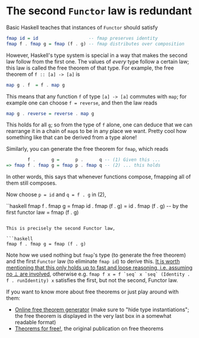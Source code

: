 The second `Functor` law is redundant
=====================================

Basic Haskell teaches that instances of `Functor` should satisfy

```haskell
fmap id = id                   -- fmap preserves identity
fmap f . fmap g = fmap (f . g) -- fmap distributes over composition
```

However, Haskell's type system is special in a way that makes the second law
follow from the first one. The values of *every* type follow a certain law;
this law is called the free theorem of that type. For example, the free theorem
of `f :: [a] -> [a]` is

```haskell
map g . f  = f . map g
```

This means that any function `f` of type `[a] -> [a]` commutes with `map`;
for example one can choose `f = reverse`, and then the law reads

```haskell
map g . reverse = reverse . map g
```

This holds for all `g`; so from the type of `f` alone, one can deduce that
we can rearrange it in a chain of `map`s to be in any place we want.
Pretty cool how something like that can be derived from a type alone!

Similarly, you can generate the free theorem for `fmap`, which reads

```haskell
        f .      g =      p .      q -- (1) Given this ...
=> fmap f . fmap g = fmap p . fmap q -- (2) ... this holds
```

In other words, this says that whenever functions compose, fmapping all of them
still composes.

Now choose `p = id` and `q = f . g` in (2),

``haskell
  fmap f . fmap g
= fmap id . fmap (f . g)
= id . fmap (f . g)      -- by the first functor law
= fmap (f . g)
```

This is precisely the second Functor law,

```haskell
fmap f . fmap g = fmap (f . g)
```

Note how we used nothing but `fmap`'s type (to generate the free theorem) and
the first `Functor` law (to eliminate `fmap id`) to derive this. [It is worth
mentioning that this only holds up to fast and loose reasoning, i.e. assuming
no ⊥ are involved][fastandloose], otherwise e.g.
``fmap f x = f `seq` x `seq` (Identity . f . runIdentity) x`` satisfies the
first, but not the second, Functor law.

If you want to know more about free theorems or just play around with them:

- [Online free theorem generator][ftgen] (make sure to "hide type
  instantiations"; the free theorem is displayed in the very last box in a
  somewhat readable format)
- [Theorems for free!][tff], the original publication on free theorems

[ftgen]: http://www-ps.iai.uni-bonn.de/cgi-bin/free-theorems-webui.cgi
[tff]: http://homepages.inf.ed.ac.uk/wadler/papers/free/free.ps
[fastandloose]: http://www.cse.chalmers.se/~nad/publications/danielsson-et-al-popl2006.html
